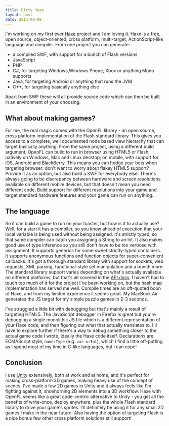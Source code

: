 ```yaml
---
title: Dirty Haxe
layout: post
date: 2013-08-08
---
```

I'm working on my first ever [Haxe](http://www.haxe.org) project and I am loving it. Haxe is a free, open source, object-oriented, cross platform, multi-target, ActionScript-like language and compiler. From one project you can generate:

* a compiled SWF, with support for a bunch of Flash versions
* JavaScript
* PHP
* C#, for targeting Windows,Windows Phone, Xbox or anything Mono supports
* Java, for targeting Android or anything that runs the JVM
* C++, for targeting basically anything else

Apart from SWF these will all provide source code which can then be built in an environment of your choosing.

What about making games?
-
For me, the real magic comes with the OpenFL library - an open source, cross platform implementation of the Flash standard library. This gives you access to a complete, well documented node based view hierarchy that can target basically anything. From the same project, using a different build argument, OpenFL can build to run in browser using HTML5 or Flash; natively on Windows, Mac and Linux desktop; on mobile, with support for iOS, Android and BlackBerry. This means you can hedge your bets when targeting browser: don't want to worry about flakey HTML5 support? Provide it as an option, but also build a SWF for everybody else. There's always going to be discrepancy between hardware and screen resolutions available on different mobile devices, but that doesn't mean you need different code. Build support for different resolutions into your game and target standard hardware features and your game can run on anything.

The language
-
So it can build a game to run on your toaster, but how is it to actually use? Well, for a start it has a compiler, so you know ahead of execution that your local variable is being used without being assigned. It's strictly typed, so that same compiler can catch you assigning a String to an Int. It also makes good use of type inference so you still don't have to be too verbose with assignment. It supports generics for some sweet strictly-typed containers. It supports anonymous functions and function objects for super-convenient callbacks. It's got a thorough standard library with support for sockets, web requests, XML parsing, functional-style set manipulation and a bunch more. The standard library support varies depending on what's actually available on different platforms, but that's all covered in the [API docs](http://api.haxe.org/). I haven't had to touch too much of it for the project I've been working on, but the hash map implementation has served me well. Compile times are an oft-quoted boon of Haxe, and from my limited experience it seems great. My MacBook Air generates the JS target for my simple puzzle games in 2-3 seconds.

I've struggled a little bit with debugging but that's mainly a result of targeting HTML5. The JavaScript debugger in Firefox is great but you're debugging a single monolithic JS file which is a different representation of your Haxe code, and then figuring out what  that actually translates to. I'll have to explore further if there's a way to debug something closer to the actual game code I wrote, ideally the Haxe code itself. Declarations are ECMAScript style, ``name:Type`` (e.g. ``var x:Int``), which I find a little off-putting as I spend most of my time in C-like languages, but I can cope!

Conclusion
-
I use [Unity](http://www.unity3d.com) extensively, both at work and at home, and it's perfect for making cross-platform 3D games, making heavy use of the concept of scenes. I've made a few 2D games in Unity and it always feels like I'm fighting against it, shoehorning 2D elements into a 3D workflow. Haxe with OpenFL seems like a great code-centric alternative to Unity - you get all the benefits of write-once, deploy anywhere, plus the whole Flash standard library to drive your game's sprites. I'll definitely be using it for any small 2D games I make in the near future. Also having the option of targeting Flash is a nice bonus few other cross platform solutions still support!
